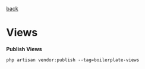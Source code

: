 [back](../index.md)  

# Views

 **Publish Views**
 ```
 php artisan vendor:publish --tag=boilerplate-views
 ```